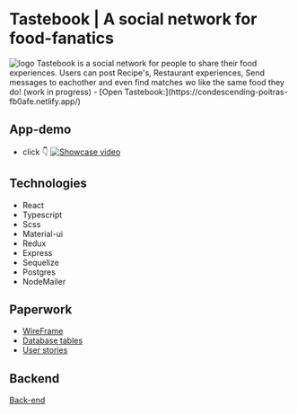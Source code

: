 # Tastebook | A social network for food-fanatics
<img src="https://i.ibb.co/ck5v9By/logo-blue.png" alt="logo">
Tastebook is a social network for people to share their food experiences. Users can post Recipe's, Restaurant experiences, Send messages to eachother and even find matches wo like the same food they do! (work in progress)
- [Open Tastebook:](https://condescending-poitras-fb0afe.netlify.app/)

## App-demo
- click :point_down:
[![Showcase video](https://img.youtube.com/vi/PuPee6gmLNc/0.jpg)](https://www.youtube.com/watch?v=PuPee6gmLNc)

## Technologies
- React
- Typescript
- Scss
- Material-ui
- Redux
- Express
- Sequelize
- Postgres
- NodeMailer

## Paperwork
- [WireFrame](https://wireframepro.mockflow.com/view/M9671aeffc066dae62ae29a466f65add21596808374083#/page/49d80232ca6f4f5ab6f1c32ff52fa58e)
- [Database tables](https://dbdiagram.io/d/5f32cc06e1246d54aa2cf7b3)
- [User stories](https://github.com/Myrinw/tastebook-frontend/projects/1)

## Backend
[Back-end](https://github.com/Myrinw/tastebook-backend)

